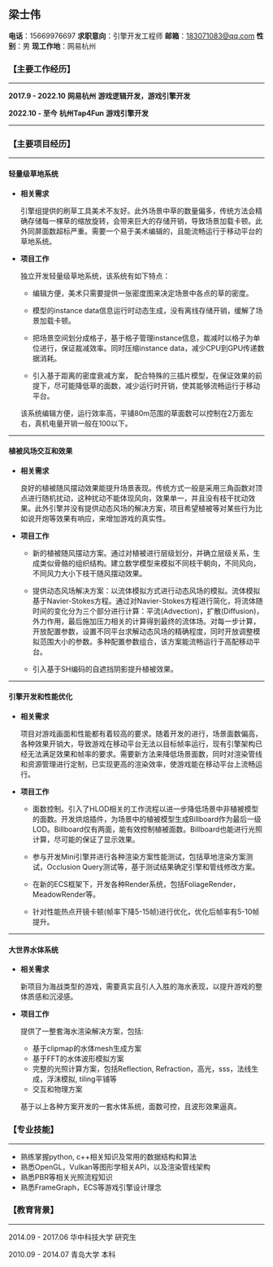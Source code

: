 ## 梁士伟

**电话**：15669976697        **求职意向**：引擎开发工程师	       **邮箱**：183071083@qq.com                     **性别**：男                             **现工作地**：网易杭州                             

### 【**主要工作经历**】

---

**2017.9 - 2022.10**							**网易杭州**						  **游戏逻辑开发，游戏引擎开发**

**2022.10 - 至今**								**杭州Tap4Fun**			     **游戏引擎开发**

****

### 【**主要项目经历**】

---

#### 																	轻量级草地系统

+ **相关需求**

  引擎组提供的刷草工具美术不友好。此外场景中草的数量偏多，传统方法会精确存储每一棵草的缩放旋转，会带来巨大的存储开销，导致场景加载卡顿。此外同屏面数超标严重。需要一个易于美术编辑的，且能流畅运行于移动平台的草地系统。

+ **项目工作**

  独立开发轻量级草地系统，该系统有如下特点：

  + 编辑方便，美术只需要提供一张密度图来决定场景中各点的草的密度。

  + 模型的instance data信息运行时动态生成，没有离线存储开销，缓解了场景加载卡顿。

  + 把场景空间划分成格子，基于格子管理instance信息，裁减时以格子为单位进行，保证裁减效率。同时压缩instance data，减少CPU到GPU传递数据消耗。

  + 引入基于距离的密度衰减方案， 配合特殊的三插片模型，在保证效果的前提下，尽可能降低草的面数，减少运行时开销，使其能够流畅运行于移动平台。

  该系统编辑方便，运行效率高，平铺80m范围的草面数可以控制在2万面左右，真机电量开销一般在100以下。

---

#### 																	植被风场交互和效果

+ **相关需求**

  良好的植被随风摆动效果能提升场景表现。传统方式一般是采用三角函数对顶点进行随机扰动，这种扰动不能体现风向，效果单一，并且没有枝干扰动效果。此外引擎并没有提供动态风场的解决方案，项目希望植被等对某些行为比如说开炮等效果有响应，来增加游戏的真实性。

+ **项目工作**

  + 新的植被随风摆动方案。通过对植被进行层级划分，并确立层级关系，生成类似骨骼的组织结构。建立数学模型来模拟不同枝干朝向，不同风向，不同风力大小下枝干随风摆动效果。

  + 提供动态风场解决方案：以流体模拟方式进行动态风场的模拟。流体模拟基于Navier-Stokes方程。通过对Navier-Stokes方程进行简化，将流体随时间的变化分为三个部分进行计算：平流(Advection)，扩散(Diffusion)，外力作用，最后施加压力相关的计算得到最终的流体场。对每一步计算，开放配置参数，设置不同平台求解动态风场的精确程度，同时开放调整模拟范围大小的参数。多种配置参数组合，该方案能流畅运行于高配移动平台。

  + 引入基于SH编码的自遮挡阴影提升植被效果。

---

#### 引擎开发和性能优化

+ **相关需求**

  项目对游戏画面和性能都有着较高的要求。随着开发的进行，场景面数偏高，各种效果开销大，导致游戏在移动平台无法以目标帧率运行，现有引擎架构已经无法满足效果和帧率的要求。需要新方法来降低场景面数，同时对渲染管线和资源管理进行定制，已实现更高的渲染效率，使游戏能在移动平台上流畅运行。

+ **项目工作**

  + 面数控制。引入了HLOD相关的工作流程以进一步降低场景中非植被模型的面数。开发烘焙插件，为场景中的植被模型生成Billboard作为最后一级LOD。Billboard仅有两面，能有效控制植被面数。Billboard也能进行光照计算，尽可能的保证了显示效果。

  + 参与开发Mini引擎并进行各种渲染方案性能测试，包括草地渲染方案测试，Occlusion Query测试等，基于测试结果确定引擎和管线修改方案。

  + 在新的ECS框架下，开发各种Render系统，包括FoliageRender， MeadowRender等。

  + 针对性能热点开镜卡顿(帧率下降5-15帧)进行优化，优化后帧率有5-10帧提升。

---

#### 大世界水体系统

+ **相关需求**

  新项目为海战类型的游戏，需要真实且引人入胜的海水表现，以提升游戏的整体质感和沉浸感。

+ **项目工作**

  提供了一整套海水渲染解决方案，包括:

  + 基于clipmap的水体mesh生成方案
  + 基于FFT的水体波形模拟方案
  + 完整的光照计算方案，包括Reflection, Refraction，高光，sss，法线生成，浮沫模拟, tiling平铺等
  + 交互和物理方案
  
  基于以上各种方案开发的一套水体系统，面数可控，且波形效果逼真。

### 【**专业技能**】

---

+ 熟练掌握python, c++相关知识及常用的数据结构和算法
+ 熟悉OpenGL，Vulkan等图形学相关API，以及渲染管线架构
+ 熟悉PBR等相关光照流程知识
+ 熟悉FrameGraph，ECS等游戏引擎设计理念

### 【**教育背景**】

---

2014.09 - 2017.06                         				华中科技大学									研究生

2010.09 - 2014.07							 			青岛大学											本科